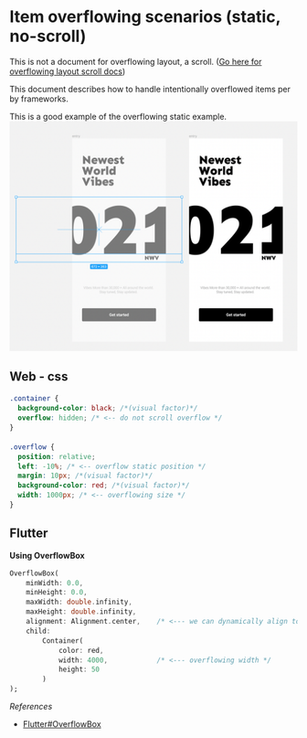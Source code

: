 # Item overflowing scenarios (static, no-scroll)

This is not a document for overflowing layout, a scroll. ([Go here for overflowing layout scroll docs](./overflow-layout-scroll.md))

This document describes how to handle intentionally overflowed items per by frameworks.

This is a good example of the overflowing static example.
![item overflow static intended overflow example design](./assets/item-overflow-static-intended-overflow-example-design.png)

## Web - css

```css
.container {
  background-color: black; /*(visual factor)*/
  overflow: hidden; /* <-- do not scroll overflow */
}

.overflow {
  position: relative;
  left: -10%; /* <-- overflow static position */
  margin: 10px; /*(visual factor)*/
  background-color: red; /*(visual factor)*/
  width: 1000px; /* <-- overflowing size */
}
```

## Flutter

**Using OverflowBox**

```dart
OverflowBox(
    minWidth: 0.0,
    minHeight: 0.0,
    maxWidth: double.infinity,
    maxHeight: double.infinity,
    alignment: Alignment.center,    /* <--- we can dynamically align to match the design's snapshot */
    child:
        Container(
            color: red,
            width: 4000,            /* <--- overflowing width */
            height: 50
        )
);
```

_References_

- [Flutter#OverflowBox](https://api.flutter.dev/flutter/widgets/OverflowBox-class.html)
